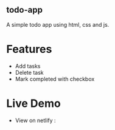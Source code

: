 ## todo-app
A simple todo app using html, css and js.

# Features
- Add tasks
- Delete task
- Mark completed with checkbox

# Live Demo
- View on netlify : 
